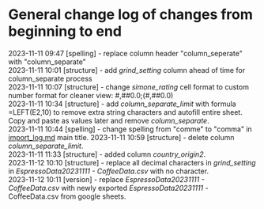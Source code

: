 # General change log of changes from beginning to end

2023-11-11 09:47 [spelling] - replace column header "column_seperate" with "column_separate"  
2023-11-11 10:01 [structure] - add *grind_setting* column ahead of time for column_separate process  
2023-11-11 10:07 [structure] - change *simone_rating* cell format to custom number format for cleaner view: #,##0.0;(#,##0.0)  
2023-11-11 10:34 [structure] - add *column_separate_limit* with formula =LEFT(E2,10) to remove extra string characters and autofill entire sheet. Copy and paste as values later and remove *column_separate*.  
2023-11-11 10:44 [spelling] - change spelling from "comme" to "comma" in [import_log.md](/import_log.md) main title.
2023-11-11 10:59 [structure] - delete column *column_separate_limit*.  
2023-11-11 11:33 [structure] - added column *country_origin2*.  
2023-11-12 10:10 [structure] - replace all decimal characters in *grind_setting* in *EspressoData20231111 - CoffeeData.csv* with no character.  
2023-11-12 10:11 [version] - replace *EspressoData20231111 - CoffeeData.csv* with newly exported *EspressoData20231111* - CoffeeData.csv from google sheets.  
